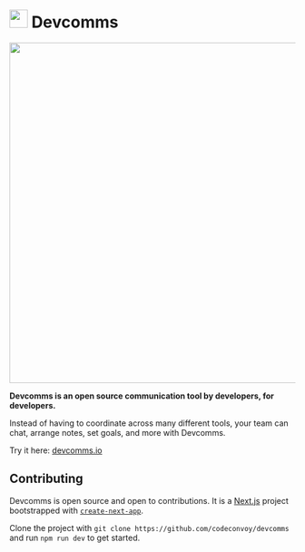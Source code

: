 # <img height="32px" src="https://user-images.githubusercontent.com/27871609/120125756-e22b8b80-c16e-11eb-9c1d-4a9cceaa0e6e.png"> Devcomms

<p>
  <a href="https://devcomms.io">
    <img width="600px" src="https://user-images.githubusercontent.com/27871609/132908637-4a99fd1e-ecac-4eb8-bc61-e3181b2d1202.png">
  </a>
</p>

**Devcomms is an open source communication tool by developers, for developers.**

Instead of having to coordinate across many different tools, your team can chat, arrange notes, set goals, and more with Devcomms.

Try it here: [devcomms.io](https://devcomms.io)

## Contributing

Devcomms is open source and open to contributions. It is a [Next.js](https://nextjs.org/) project bootstrapped with [`create-next-app`](https://github.com/vercel/next.js/tree/canary/packages/create-next-app).

Clone the project with `git clone https://github.com/codeconvoy/devcomms` and run `npm run dev` to get started.
